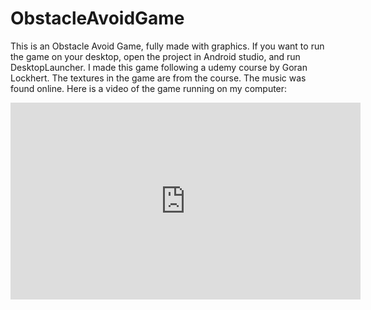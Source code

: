 # ObstacleAvoidGame
This is an Obstacle Avoid Game, fully made with graphics. If you want to run the game on your desktop, open the project
in Android studio, and run DesktopLauncher. 
I made this game following a udemy course by Goran Lockhert.
The textures in the game are from the course.
The music was found online.
Here is a video of the game running on my computer: 
<iframe width="560" height="315" src="https://www.youtube.com/embed/Kp8lTjXnKlE" frameborder="0" allow="accelerometer; autoplay; encrypted-media; gyroscope; picture-in-picture" allowfullscreen></iframe>
